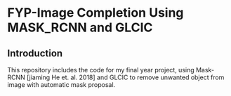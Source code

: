 # FYP-Image Completion Using MASK_RCNN and GLCIC
## Introduction
This repository includes the code for my final year project, using Mask-RCNN [jiaming He et. al. 2018] and GLCIC to remove unwanted object from image with automatic mask proposal. 

